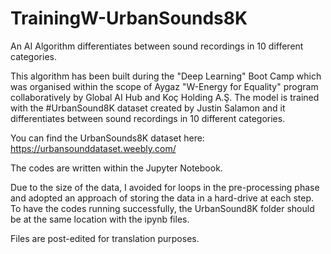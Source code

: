 # TrainingW-UrbanSounds8K
An AI Algorithm differentiates between sound recordings in 10 different categories.

This algorithm has been built during the "Deep Learning" Boot Camp which was organised within the scope of Aygaz "W-Energy for Equality" program collaboratively by Global AI Hub and Koç Holding A.Ş. The model is trained with the #UrbanSound8K dataset created by Justin Salamon and it differentiates between sound recordings in 10 different categories.

You can find the UrbanSounds8K dataset here:
https://urbansounddataset.weebly.com/

The codes are written within the Jupyter Notebook.

Due to the size of the data, I avoided for loops in the pre-processing phase and adopted an approach of storing the data in a hard-drive at each step. To have the codes running successfully, the UrbanSound8K folder should be at the same location with the ipynb files.

Files are post-edited for translation purposes.
